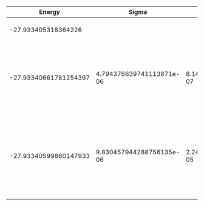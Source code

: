 | Energy                | Sigma                    | Energy Variance          | DOF | Einf                | Method                                                       | Reference |
|-----------------------|--------------------------|--------------------------|-----|---------------------|--------------------------------------------------------------|-----------|
| -27.933405318364226   |                          |                          | 13  | 0.08914285714285715 | Exact diagonalization                                        | TODO: own code (ED) |
| -27.93340661781254397 | 4.794376639741113871e-06 | 8.140955499729786117e-07 | 13  | 0.08914285714285715 | VMC Determinant Slater-Jastrow (RBM) Ansatz with K=0 projections (symmetric wrt translations) | TODO: ask Imelda |
| -27.93340599860147933 | 9.830457944288756135e-06 | 2.248973801782667552e-05 | 13  | 0.08914285714285715 | VMC Determinant Slater-Backflow-Jastrow (RBM) Ansatz with K=0 projections (symmetric wrt translations) | TODO: ask Imelda |
